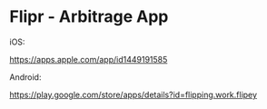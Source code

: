 # Flipr - Arbitrage App

iOS:

https://apps.apple.com/app/id1449191585

Android:

https://play.google.com/store/apps/details?id=flipping.work.flipey
